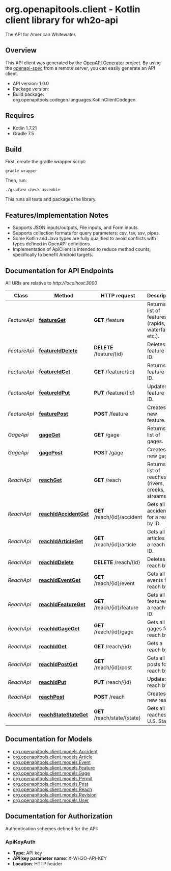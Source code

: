 # org.openapitools.client - Kotlin client library for wh2o-api

The API for American Whitewater.

## Overview
This API client was generated by the [OpenAPI Generator](https://openapi-generator.tech) project.  By using the [openapi-spec](https://github.com/OAI/OpenAPI-Specification) from a remote server, you can easily generate an API client.

- API version: 1.0.0
- Package version: 
- Build package: org.openapitools.codegen.languages.KotlinClientCodegen

## Requires

* Kotlin 1.7.21
* Gradle 7.5

## Build

First, create the gradle wrapper script:

```
gradle wrapper
```

Then, run:

```
./gradlew check assemble
```

This runs all tests and packages the library.

## Features/Implementation Notes

* Supports JSON inputs/outputs, File inputs, and Form inputs.
* Supports collection formats for query parameters: csv, tsv, ssv, pipes.
* Some Kotlin and Java types are fully qualified to avoid conflicts with types defined in OpenAPI definitions.
* Implementation of ApiClient is intended to reduce method counts, specifically to benefit Android targets.

<a id="documentation-for-api-endpoints"></a>
## Documentation for API Endpoints

All URIs are relative to *http://localhost:3000*

Class | Method | HTTP request | Description
------------ | ------------- | ------------- | -------------
*FeatureApi* | [**featureGet**](docs/FeatureApi.md#featureget) | **GET** /feature | Returns a list of features (rapids, waterfalls, etc.).
*FeatureApi* | [**featureIdDelete**](docs/FeatureApi.md#featureiddelete) | **DELETE** /feature/{id} | Deletes a feature by ID.
*FeatureApi* | [**featureIdGet**](docs/FeatureApi.md#featureidget) | **GET** /feature/{id} | Returns a feature by ID.
*FeatureApi* | [**featureIdPut**](docs/FeatureApi.md#featureidput) | **PUT** /feature/{id} | Updates a feature by ID.
*FeatureApi* | [**featurePost**](docs/FeatureApi.md#featurepost) | **POST** /feature | Creates a new feature.
*GageApi* | [**gageGet**](docs/GageApi.md#gageget) | **GET** /gage | Returns a list of gages.
*GageApi* | [**gagePost**](docs/GageApi.md#gagepost) | **POST** /gage | Creates a new gage.
*ReachApi* | [**reachGet**](docs/ReachApi.md#reachget) | **GET** /reach | Returns a list of reaches (rivers, creeks, streams).
*ReachApi* | [**reachIdAccidentGet**](docs/ReachApi.md#reachidaccidentget) | **GET** /reach/{id}/accident | Gets all the accidents for a reach by ID.
*ReachApi* | [**reachIdArticleGet**](docs/ReachApi.md#reachidarticleget) | **GET** /reach/{id}/article | Gets all the articles for a reach by ID.
*ReachApi* | [**reachIdDelete**](docs/ReachApi.md#reachiddelete) | **DELETE** /reach/{id} | Deletes a reach by ID.
*ReachApi* | [**reachIdEventGet**](docs/ReachApi.md#reachideventget) | **GET** /reach/{id}/event | Gets all the events for a reach by ID.
*ReachApi* | [**reachIdFeatureGet**](docs/ReachApi.md#reachidfeatureget) | **GET** /reach/{id}/feature | Gets all the features for a reach by ID.
*ReachApi* | [**reachIdGageGet**](docs/ReachApi.md#reachidgageget) | **GET** /reach/{id}/gage | Gets all the gages for a reach by ID.
*ReachApi* | [**reachIdGet**](docs/ReachApi.md#reachidget) | **GET** /reach/{id} | Gets a reach by ID.
*ReachApi* | [**reachIdPostGet**](docs/ReachApi.md#reachidpostget) | **GET** /reach/{id}/post | Gets all the posts for a reach by ID.
*ReachApi* | [**reachIdPut**](docs/ReachApi.md#reachidput) | **PUT** /reach/{id} | Updates a reach by ID.
*ReachApi* | [**reachPost**](docs/ReachApi.md#reachpost) | **POST** /reach | Creates a new reach.
*ReachApi* | [**reachStateStateGet**](docs/ReachApi.md#reachstatestateget) | **GET** /reach/state/{state} | Gets all the reaches for U.S. State.


<a id="documentation-for-models"></a>
## Documentation for Models

 - [org.openapitools.client.models.Accident](docs/Accident.md)
 - [org.openapitools.client.models.Article](docs/Article.md)
 - [org.openapitools.client.models.Event](docs/Event.md)
 - [org.openapitools.client.models.Feature](docs/Feature.md)
 - [org.openapitools.client.models.Gage](docs/Gage.md)
 - [org.openapitools.client.models.Permit](docs/Permit.md)
 - [org.openapitools.client.models.Post](docs/Post.md)
 - [org.openapitools.client.models.Reach](docs/Reach.md)
 - [org.openapitools.client.models.Revision](docs/Revision.md)
 - [org.openapitools.client.models.User](docs/User.md)


<a id="documentation-for-authorization"></a>
## Documentation for Authorization


Authentication schemes defined for the API:
<a id="ApiKeyAuth"></a>
### ApiKeyAuth

- **Type**: API key
- **API key parameter name**: X-WH2O-API-KEY
- **Location**: HTTP header

